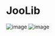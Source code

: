# JooLib



![image](https://github.com/juyub/JooLib/assets/126839881/2906820f-86cd-46d1-ada9-fb25a4202570)
![image](https://github.com/juyub/JooLib/assets/126839881/df5bce1a-317e-4b07-ac20-09dee370a05a)
